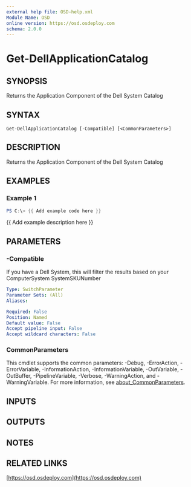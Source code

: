 ```yaml
---
external help file: OSD-help.xml
Module Name: OSD
online version: https://osd.osdeploy.com
schema: 2.0.0
---
```


# Get-DellApplicationCatalog

## SYNOPSIS
Returns the Application Component of the Dell System Catalog

## SYNTAX

```
Get-DellApplicationCatalog [-Compatible] [<CommonParameters>]
```

## DESCRIPTION
Returns the Application Component of the Dell System Catalog

## EXAMPLES

### Example 1
```powershell
PS C:\> {{ Add example code here }}
```

{{ Add example description here }}

## PARAMETERS

### -Compatible
If you have a Dell System, this will filter the results based on your
ComputerSystem SystemSKUNumber

```yaml
Type: SwitchParameter
Parameter Sets: (All)
Aliases:

Required: False
Position: Named
Default value: False
Accept pipeline input: False
Accept wildcard characters: False
```

### CommonParameters
This cmdlet supports the common parameters: -Debug, -ErrorAction, -ErrorVariable, -InformationAction, -InformationVariable, -OutVariable, -OutBuffer, -PipelineVariable, -Verbose, -WarningAction, and -WarningVariable. For more information, see [about_CommonParameters](http://go.microsoft.com/fwlink/?LinkID=113216).

## INPUTS

## OUTPUTS

## NOTES

## RELATED LINKS

[https://osd.osdeploy.com](https://osd.osdeploy.com)

